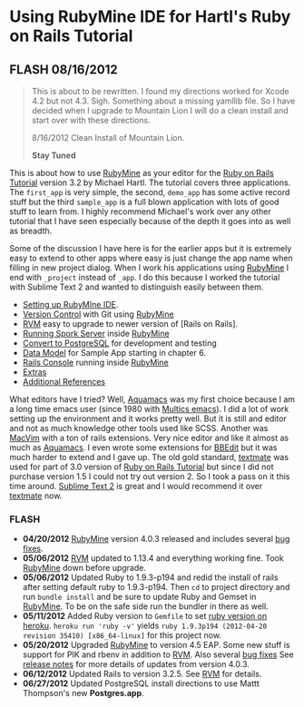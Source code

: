 # Using RubyMine IDE for Hartl's Ruby on Rails Tutorial #




## FLASH 08/16/2012 ##

>This is about to be rewritten.  I found my directions worked for Xcode 4.2 but not 4.3. Sigh.  Something about a missing yamllib file. So I have decided when I upgrade to Mountain Lion I will do a clean install and start over with these directions.  
>
>8/16/2012 Clean Install of Mountain Lion. 
>
>**Stay Tuned**


This is about how to use [RubyMine] as your editor for the [Ruby on Rails Tutorial] version 3.2 by Michael Hartl. The tutorial covers three applications.  The `first_app` is very simple, the second, `demo_app` has some active record stuff but the third `sample_app` is a full blown application with lots of good stuff to learn from. I highly recommend Michael's work over any other tutorial that I have seen especially because of the depth it goes into as well as breadth.

Some of the discussion I have here is for the earlier apps but it is extremely easy to extend to other apps where easy is just change the app name when filling in new project dialog.  When I work his applications using [RubyMine] I end with `_project` instead of `_app`.  I do this because I worked the tutorial with Sublime Text 2 and wanted to  distinguish easily between them.

* [Setting up RubyMIne IDE][Rails Tutorial Notes]. 
* [Version Control] with Git using [RubyMine]
* [RVM] easy to upgrade to newer version of [Rails on Rails].
* [Running Spork Server] inside [RubyMine]
* [Convert to PostgreSQL] for development and testing
* [Data Model] for Sample App starting in chapter 6.
* [Rails Console] running inside [RubyMine]
* [Extras](wiki/extras)
* [Additional References]

What editors have I tried?  Well, [Aquamacs] was my first choice because I am a long time emacs user (since 1980 with [Multics emacs]).  I did a lot of work setting up the environment and it works pretty well.  But it is still and editor and not as much knowledge other tools used like SCSS.  Another was [MacVim] with a ton of rails extensions. Very nice editor and like it almost as much as [Aquamacs].  I even wrote some extensions for [BBEdit] but it was much harder to extend and I gave up. The old gold standard, [textmate] was used for part of 3.0 version of [Ruby on Rails Tutorial] but since I did not purchase version 1.5 I could not try out version 2. So I took a pass on it this time around.  [Sublime Text 2] is great and I would recommend it over [textmate] now.

### FLASH ###
* **04/20/2012** [RubyMine] version 4.0.3 released and includes several [bug fixes].
* **05/06/2012** [RVM] updated to 1.13.4 and everything working fine. Took [RubyMine] down before upgrade.
* **05/06/2012** Updated Ruby to 1.9.3-p194 and redid the install of rails after setting default ruby to 1.9.3-p194.
    Then `cd` to project directory and run `bundle install` and 
    be sure to update Ruby and Gemset in [RubyMine]. To be on the safe side run the bundler in there as well.
* **05/11/2012** Added Ruby version to `Gemfile` to set [ruby version on heroku](http://blog.heroku.com/archives/2012/5/9/multiple_ruby_version_support_on_heroku/).  `heroku run 'ruby -v'` yields `ruby 1.9.3p194 (2012-04-20 revision 35410) [x86_64-linux]` for this project now.
* **05/20/2012** Upgraded [RubyMine] to version 4.5 EAP. Some new stuff is support for PIK and rbenv in addition to [RVM]. Also several [bug fixes](http://youtrack.jetbrains.com/releaseNotes?q=fixed+in%3A+%7BRubyMine+4.5+EAP+%28build+118.472%29%7D+state%3A+Fixed+state%3A+Verified+state%3A+Obsolete+sort+by%3A+priority&token=1klvqpw64f9t19dm1l149grqe&verbose=false)  See [release notes](http://confluence.jetbrains.com/display/RUBYDEV/RubyMine+4.5+EAP+%28build+118.472%29+Release+Notes) for more details of updates from version 4.0.3. 
* **06/12/2012** Updated Rails to version 3.2.5.  See [RVM] for details.
* **06/27/2012** Updated PostgreSQL install directions to use Mattt Thompson's new **Postgres.app**.

[Additional References]: https://github.com/perfectionist/sample_project/wiki/AdditionalReferences
[Version Control]:https://github.com/perfectionist/sample_project/wiki/Ruby-Version-Manager
[RVM]: https://github.com/perfectionist/sample_project/wiki/Ruby-Version-Manager
[Running Spork Server]: https://github.com/perfectionist/sample_project/wiki/Running-Spork-in-RubyMine
[Convert to PostgreSQL]:  https://github.com/perfectionist/sample_project/wiki/Convert-to-PostgreSQL 
[Data Model]:https://github.com/perfectionist/sample_project/wiki/Data-Model-Using-RubyMine
[Rails Console]:https://github.com/perfectionist/sample_project/wiki/Rails-Console
[Rails Tutorial Notes]: https://github.com/perfectionist/sample_project/wiki/Using-RubyMine-IDE-for-Ruby-on-Rails-Tutorial

[Multics emacs]:http://en.wikipedia.org/wiki/Multics_Emacs "Yes I knew Bernie"

[Ruby on Rails Tutorial]: http://ruby.railstutorial.org/ruby-on-rails-tutorial-book?version=3.2 "Second Edition"
[RubyMine]: http://www.jetbrains.com/ruby/
[Ruby on Rails]: http://rubyonrails.org/
[Aquamacs]:http://aquamacs.org/
[MacVim]:http://code.google.com/p/macvim/
[textmate]:http://macromates.com/
[Sublime Text 2]:http://www.sublimetext.com/2
[BBEdit]:http://www.barebones.com/products/bbedit/index.html?utm_source=df&utm_medium=banner&utm_campaign=bbedit
[bug fixes]:http://youtrack.jetbrains.com/releaseNotes?q=fixed+in%3A+%7BRubyMine+4.0.3+RC+%28build+117.159%29%7D+fixed+in%3A+%7BRubyMine+4.0.3%7D+state%3A+Fixed+state%3A+Verified+state%3A+Obsolete+sort+by%3A+priority&token=1iose10go2jemmny1xrhcsdo2&verbose=false
